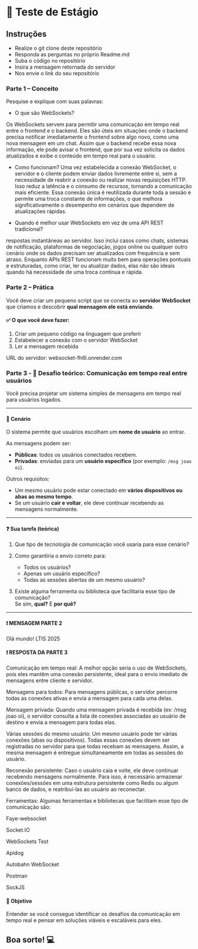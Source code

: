 # 🧠 Teste de Estágio 

## Instruções
- Realize o git clone deste repositório
- Responda as perguntas no próprio Readme.md
- Suba o código no repositório
- Insira a mensagem retornada do servidor
- Nos envie o link do seu repositório

### Parte 1 – Conceito 

Pesquise e explique com suas palavras:

- O que são WebSockets?

Os WebSockets servem para permitir uma comunicação em tempo real entre o frontend e o backend. Eles são úteis em situações onde o backend precisa notificar imediatamente o frontend sobre algo novo, como uma nova mensagem em um chat. Assim que o backend recebe essa nova informação, ele pode avisar o frontend, que por sua vez solicita os dados atualizados e exibe o conteúdo em tempo real para o usuário.

- Como funcionam?
Uma vez estabelecida a conexão WebSocket, o servidor e o cliente podem enviar dados livremente entre si, sem a necessidade de reabrir a conexão ou realizar novas requisições HTTP. Isso reduz a latência e o consumo de recursos, tornando a comunicação mais eficiente. Essa conexão única é reutilizada durante toda a sessão e permite uma troca constante de informações, o que melhora significativamente o desempenho em cenários que dependem de atualizações rápidas.

- Quando é melhor usar WebSockets em vez de uma API REST tradicional?

respostas instantâneas ao servidor. Isso inclui casos como chats, sistemas de notificação, plataformas de negociação, jogos online ou qualquer outro cenário onde os dados precisam ser atualizados com frequência e sem atraso. Enquanto APIs REST funcionam muito bem para operações pontuais e estruturadas, como criar, ler ou atualizar dados, elas não são ideais quando há necessidade de uma troca contínua e rápida.

### Parte 2 – Prática

Você deve criar um pequeno script que se conecta ao **servidor WebSocket** que criamos e descobrir **qual mensagem ele está enviando**.

#### ✅ O que você deve fazer:
1. Criar um pequeno código na linguagem que preferir
2. Estabelecer a conexão com o servidor WebSocket
3. Ler a mensagem recebida
  
URL do servidor: websocket-fh6l.onrender.com

### Parte 3 - 🔎 Desafio teórico: Comunicação em tempo real entre usuários
Você precisa projetar um sistema simples de mensagens em tempo real para usuários logados.

---

#### 🧩 Cenário

O sistema permite que usuários escolham um **nome de usuário** ao entrar.

As mensagens podem ser:

- **Públicas**: todos os usuários conectados recebem.
- **Privadas**: enviadas para um **usuário específico** (por exemplo: `/msg joao oi`).

Outros requisitos:

- Um mesmo usuário pode estar conectado em **vários dispositivos ou abas ao mesmo tempo**.
- Se um usuário **cair e voltar**, ele deve continuar recebendo as mensagens normalmente.

---

#### ❓ Sua tarefa (teórica)

1. Que tipo de tecnologia de comunicação você usaria para esse cenário?

2. Como garantiria o envio correto para:
   - Todos os usuários?
   - Apenas um usuário específico?
   - Todas as sessões abertas de um mesmo usuário?

3. Existe alguma ferramenta ou biblioteca que facilitaria esse tipo de comunicação?  
   Se sim, **qual?** E **por quê?**

---
#### ❗ MENSAGEM PARTE 2

 Olá mundo! LTIS 2025

#### ❗ RESPOSTA DA PARTE 3

Comunicação em tempo real:
A melhor opção seria o uso de WebSockets, pois eles mantêm uma conexão persistente, ideal para o envio imediato de mensagens entre cliente e servidor.

Mensagens para todos:
Para mensagens públicas, o servidor percorre todas as conexões ativas e envia a mensagem para cada uma delas.

Mensagem privada:
Quando uma mensagem privada é recebida (ex: /msg joao oi), o servidor consulta a lista de conexões associadas ao usuário de destino e envia a mensagem para todas elas.

Várias sessões do mesmo usuário:
Um mesmo usuário pode ter várias conexões (abas ou dispositivos). Todas essas conexões devem ser registradas no servidor para que todas recebam as mensagens. Assim, a mesma mensagem é entregue simultaneamente em todas as sessões do usuário.

Reconexão persistente:
Caso o usuário caia e volte, ele deve continuar recebendo mensagens normalmente. Para isso, é necessário armazenar conexões/sessões em uma estrutura persistente como Redis ou algum banco de dados, e reatribuí-las ao usuário ao reconectar.

Ferramentas:
Algumas ferramentas e bibliotecas que facilitam esse tipo de comunicação são:

Faye-websocket

Socket.IO

WebSockets Test

Apidog

Autobahn WebSocket

Postman

SockJS




#### 🎯 Objetivo

Entender se você consegue identificar os desafios da comunicação em tempo real e pensar em soluções viáveis e escaláveis para eles.


## Boa sorte! 💻


